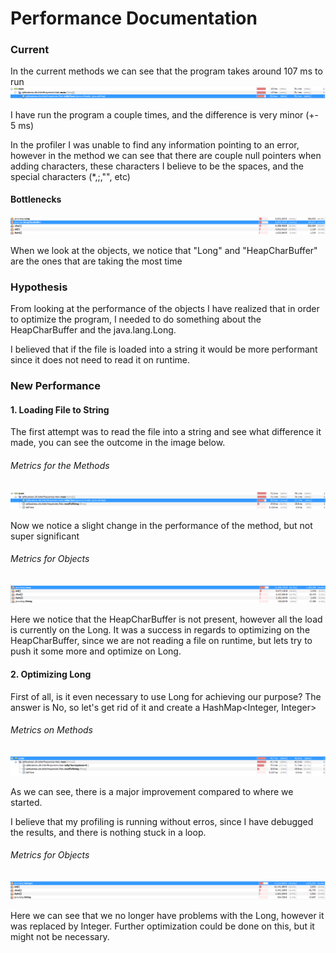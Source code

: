 # Performance Documentation

### Current

In the current methods we can see that the program takes around 107 ms to run
![alt text](https://github.com/FarkIst/UFO02_PerformanceProfiling/blob/master/img/Current%20Methods.PNG)

I have run the program a couple times, and the difference is very minor (+- 5 ms)

In the profiler I was unable to find any information pointing to an error, however in the method we can see that there are couple null pointers when adding characters, these characters I believe to be the spaces, and the special characters (*,;,"", etc)


#### Bottlenecks

![alt text](https://github.com/FarkIst/UFO02_PerformanceProfiling/blob/master/img/Current_Objects.PNG)

When we look at the objects, we notice that "Long" and "HeapCharBuffer" are the ones that are taking the most time

### Hypothesis

From looking at the performance of the objects I have realized that in order to optimize the program, I needed to do something about the HeapCharBuffer and the java.lang.Long. 

I believed that if the file is loaded into a string it would be more performant since it does not need to read it on runtime.

### New Performance

#### 1. Loading File to String

The first attempt was to read the file into a string and see what difference it made, you can see the outcome in the image below.

###### Metrics for the Methods

![alt text](https://github.com/FarkIst/UFO02_PerformanceProfiling/blob/master/img/New_StringLoaded.PNG)

Now we notice a slight change in the performance of the method, but not super significant

###### Metrics for Objects

![alt text](https://github.com/FarkIst/UFO02_PerformanceProfiling/blob/master/img/New_StringLoaded_Object.PNG)

Here we notice that the HeapCharBuffer is not present, however all the load is currently on the Long. It was a success in regards to optimizing on the HeapCharBuffer, since we are not reading a file on runtime, but lets try to push it some more and optimize on Long.

#### 2. Optimizing Long

First of all, is it even necessary to use Long for achieving our purpose? The answer is No, so let's get rid of it and create a HashMap<Integer, Integer>

###### Metrics on Methods

![alt text](https://github.com/FarkIst/UFO02_PerformanceProfiling/blob/master/img/FinalOptimization_Methods.PNG)

As we can see, there is a major improvement compared to where we started. 

I believe that my profiling is running without erros, since I have debugged the results, and there is nothing stuck in a loop.

###### Metrics for Objects

![alt text](https://github.com/FarkIst/UFO02_PerformanceProfiling/blob/master/img/FinalOptimization_Objects.PNG)

Here we can see that we no longer have problems with the Long, however it was replaced by Integer. Further optimization could be done on this, but it might not be necessary.




